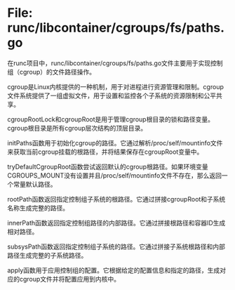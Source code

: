 # File: runc/libcontainer/cgroups/fs/paths.go

在runc项目中，runc/libcontainer/cgroups/fs/paths.go文件主要用于实现控制组（cgroup）的文件路径操作。

cgroup是Linux内核提供的一种机制，用于对进程进行资源管理和限制。cgroup文件系统提供了一组虚拟文件，用于设置和监控各个子系统的资源限制和公平共享。

cgroupRootLock和cgroupRoot是用于管理cgroup根目录的锁和路径变量。cgroup根目录是所有cgroup层次结构的顶层目录。

initPaths函数用于初始化cgroup的路径。它通过解析/proc/self/mountinfo文件来获取当前cgroup挂载的根路径，并将结果保存在cgroupRoot变量中。

tryDefaultCgroupRoot函数尝试返回默认的cgroup根路径。如果环境变量CGROUPS_MOUNT没有设置并且/proc/self/mountinfo文件不存在，那么返回一个常量默认路径。

rootPath函数返回指定控制组子系统的根路径。它通过拼接cgroupRoot和子系统名称生成完整的路径。

innerPath函数返回指定控制组路径的内部路径。它通过拼接根路径和容器ID生成相对路径。

subsysPath函数返回指定控制组子系统的路径。它通过拼接子系统根路径和内部路径生成完整的子系统路径。

apply函数用于应用控制组的配置。它根据给定的配置信息和指定的路径，生成对应的cgroup文件并将配置应用到内核中。

